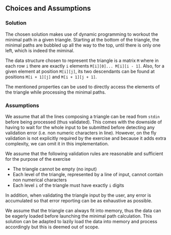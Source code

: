 ## Choices and Assumptions

### Solution 
The chosen solution makes use of dynamic programming to workout the minimal path in a given triangle. Starting at the bottom of the triangle, the minimal paths are bubbled up all the way to the top, until there is only one left, which is indeed the miminal.

The data structure chosen to represent the triangle is a matrix `M` where in each row `i` there are exactly `i` elements `M[i][0]... M[i][i - 1]`. Also, for a given element at position `M[i][j]`, its two descendants can be found at positions `M[i + 1][j]` and `M[i + 1][j + 1]`.

The mentioned properties can be used to directly access the elements of the triangle while processing the minimal paths.

### Assumptions
We assume that all the lines composing a triangle can be read from `stdin` before being processed (thus validated). This comes with the downside of having to wait for the whole input to be submitted before detecting any validation error (i.e. non numeric characters in line).
However, on the fly validation is not explicitly required by the exercise and because it adds extra complexity, we can omit it in this implementation.

We assume that the following validation rules are reasonable and sufficient for the purpose of the exercise
* The triangle cannot be empty (no input) 
* Each level of the triangle, represented by a line of input, cannot contain non numerical characters
* Each level `i` of the triangle must have exactly `i` digits

In addition, when validating the triangle input by the user, any error is accumulated so that error reporting can be as exhaustive as possible. 

We assume that the triangle can always fit into memory, thus the data can be eagerly loaded before launching the minimal path calculation. This solution can be adapted to lazily load the data into memory and process accordingly but this is deemed out of scope.

